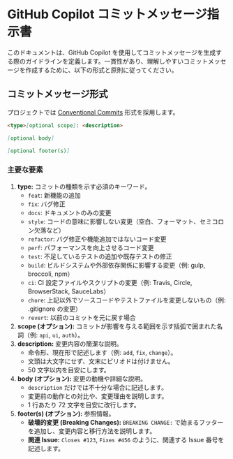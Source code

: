 # GitHub Copilot コミットメッセージ指示書

このドキュメントは、GitHub Copilot を使用してコミットメッセージを生成する際のガイドラインを定義します。一貫性があり、理解しやすいコミットメッセージを作成するために、以下の形式と原則に従ってください。

## コミットメッセージ形式

プロジェクトでは [Conventional Commits](https://www.conventionalcommits.org/) 形式を採用します。

```markdown
<type>[optional scope]: <description>

[optional body]

[optional footer(s)]
```

### 主要な要素

1. **type:** コミットの種類を示す必須のキーワード。
   - `feat`: 新機能の追加
   - `fix`: バグ修正
   - `docs`: ドキュメントのみの変更
   - `style`: コードの意味に影響しない変更（空白、フォーマット、セミコロン欠落など）
   - `refactor`: バグ修正や機能追加ではないコード変更
   - `perf`: パフォーマンスを向上させるコード変更
   - `test`: 不足しているテストの追加や既存テストの修正
   - `build`: ビルドシステムや外部依存関係に影響する変更（例: gulp, broccoli, npm）
   - `ci`: CI 設定ファイルやスクリプトの変更（例: Travis, Circle, BrowserStack, SauceLabs）
   - `chore`: 上記以外でソースコードやテストファイルを変更しないもの（例: .gitignore の変更）
   - `revert`: 以前のコミットを元に戻す場合
2. **scope (オプション):** コミットが影響を与える範囲を示す括弧で囲まれた名詞（例: `api`, `ui`, `auth`）。
3. **description:** 変更内容の簡潔な説明。
   - 命令形、現在形で記述します（例: `add`, `fix`, `change`）。
   - 文頭は大文字にせず、文末にピリオドは付けません。
   - 50 文字以内を目安にします。
4. **body (オプション):** 変更の動機や詳細な説明。
   - `description` だけでは不十分な場合に記述します。
   - 変更前の動作との対比や、変更理由を説明します。
   - 1 行あたり 72 文字を目安に改行します。
5. **footer(s) (オプション):** 参照情報。
   - **破壊的変更 (Breaking Changes):** `BREAKING CHANGE:` で始まるフッターを追加し、変更内容と移行方法を説明します。
   - **関連 Issue:** `Closes #123`, `Fixes #456` のように、関連する Issue 番号を記述します。
